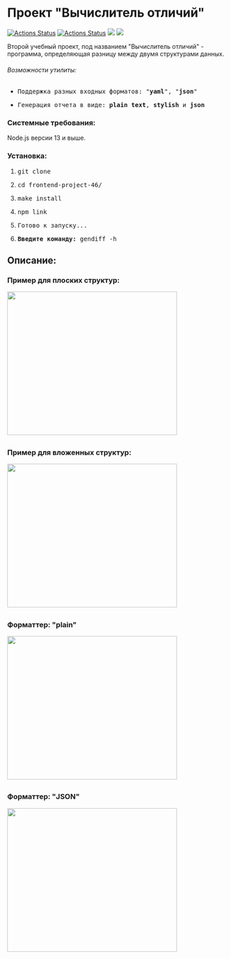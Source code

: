 ### <h1>Проект "Вычислитель отличий"</h1>
[![Actions Status](https://github.com/1808Avenue/frontend-project-46/workflows/CI/badge.svg)](https://github.com/1808Avenue/frontend-project-46/actions/workflows/build.yml)
[![Actions Status](https://github.com/1808Avenue/frontend-project-46/workflows/hexlet-check/badge.svg)](https://github.com/1808Avenue/frontend-project-46/actions/workflows/hexlet-check.yml)
<a href="https://codeclimate.com/github/1808Avenue/frontend-project-46/maintainability"><img src="https://api.codeclimate.com/v1/badges/c35f1130346f0d3ef2e2/maintainability" /></a>
<a href="https://codeclimate.com/github/1808Avenue/frontend-project-46/test_coverage"><img src="https://api.codeclimate.com/v1/badges/c35f1130346f0d3ef2e2/test_coverage" /></a>

<p>Второй учебный проект, под названием "Вычислитель отличий" - программа, определяющая разницу между двумя структурами данных.</p>
<h6>Возможности утилиты:</h6>
<ul>
  <li><pre>Поддержка разных входных форматов: "<b>yaml</b>", "<b>json</b>"</pre></li>
  <li><pre>Генерация отчета в виде: <b>plain text</b>, <b>stylish</b> и <b>json</b></pre></li>
</ul>

<h3>Системные требования:</h3>
<p>Node.js версии 13 и выше.</p>

<h3>Установка:</h3>
<ol>
    <li><pre>git clone</pre></li>
    <li><pre>cd frontend-project-46/</pre></li>
    <li><pre>make install</pre></li>
    <li><pre>npm link</pre></li>
    <li><pre>Готово к запуску...</pre></li>
  <li><pre><b>Введите команду: </b>gendiff -h</pre></li>
</ol>


<h2>Описание:</h2>

<h3>Пример для плоских структур:</h3>
<a href="https://asciinema.org/a/GlACmJdTtUGGaOaAxAnDAX8NB" target="_blank"><img style="width: 390px; height: 330px;" src="https://asciinema.org/a/GlACmJdTtUGGaOaAxAnDAX8NB.svg" /></a>
<h2></h2>

<h3>Пример для вложенных структур:</h3>
<a href="https://asciinema.org/a/daH1Z4rOsGCpAFRT1TT2lAEx9" target="_blank"><img style="width: 390px; height: 330px;" src="https://asciinema.org/a/daH1Z4rOsGCpAFRT1TT2lAEx9.svg" /></a>
<h2></h2>

<h3>Форматтер: "plain"</h3>
<a href="https://asciinema.org/a/m56z1nTCfPZzN1L22ZsPq2yEV" target="_blank"><img style="width: 390px; height: 330px;" src="https://asciinema.org/a/m56z1nTCfPZzN1L22ZsPq2yEV.svg" /></a>
<h2></h2>

<h3>Форматтер: "JSON"</h3>
<a href="https://asciinema.org/a/5ynp9rPteafidZQdhm1yFacAj" target="_blank"><img style="width: 390px; height: 330px;" src="https://asciinema.org/a/5ynp9rPteafidZQdhm1yFacAj.svg" /></a>